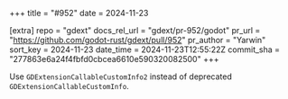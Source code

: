 +++
title = "#952"
date = 2024-11-23

[extra]
repo = "gdext"
docs_rel_url = "gdext/pr-952/godot"
pr_url = "https://github.com/godot-rust/gdext/pull/952"
pr_author = "Yarwin"
sort_key = 2024-11-23
date_time = 2024-11-23T12:55:22Z
commit_sha = "277863e6a24f4fbfd0cbcea6610e590320082500"
+++

Use `GDExtensionCallableCustomInfo2` instead of deprecated `GDExtensionCallableCustomInfo`.

